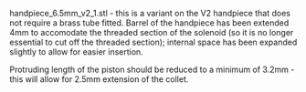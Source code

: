 handpiece_6.5mm_v2_1.stl - this is a variant on the V2 handpiece that does not require a brass tube fitted.
Barrel of the handpiece has been extended 4mm to accomodate the threaded section of the solenoid (so it is no longer essential to cut off the threaded section); internal space has been expanded slightly to allow for easier insertion.

Protruding length of the piston should be reduced to a minimum of 3.2mm - this will allow for 2.5mm extension of the collet.